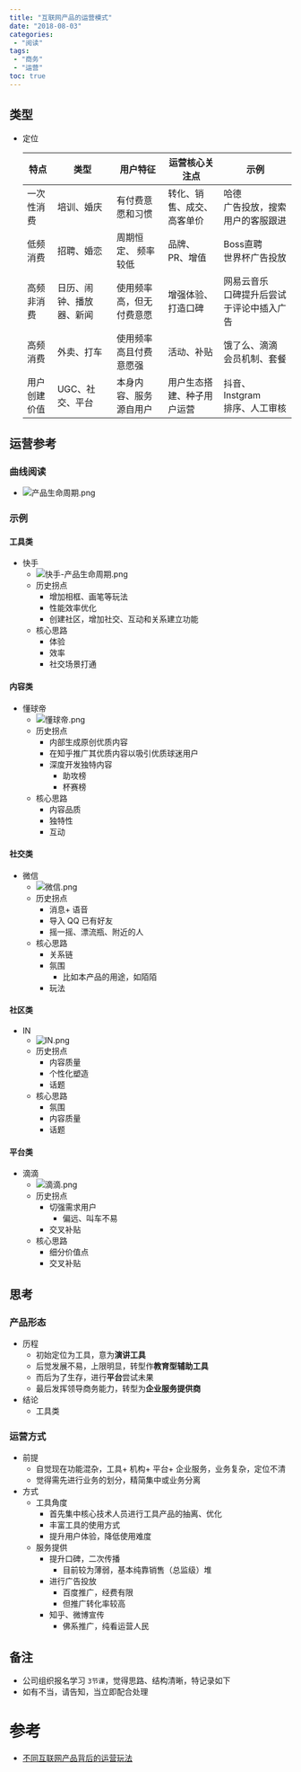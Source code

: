 ```yaml
---
title: "互联网产品的运营模式"
date: "2018-08-03"
categories:
 - "阅读"
tags:
 - "商务"
 - "运营"
toc: true
---
```



## 类型
- 定位

    | 特点         | 类型                  | 用户特征                | 运营核心关注点            | 示例                                         |
    |--------------|-----------------------|-------------------------|---------------------------|----------------------------------------------|
    | 一次性消费   | 培训、婚庆             | 有付费意愿和习惯        | 转化、销售、成交、高客单价   | 哈德<br>广告投放，搜索用户的客服跟进          |
    | 低频消费     | 招聘、婚恋             | 周期恒定、 频率较低      | 品牌、PR、增值              | Boss直聘<br>世界杯广告投放                   |
    | 高频非消费   | 日历、闹钟、播放器、新闻 | 使用频率高，但无付费意愿 | 增强体验、打造口碑         | 网易云音乐<br>口碑提升后尝试于评论中插入广告 |
    | 高频消费     | 外卖、打车             | 使用频率高且付费意愿强  | 活动、补贴                 | 饿了么、滴滴<br>会员机制、套餐                 |
    | 用户创建价值 | UGC、社交、平台         | 本身内容、服务源自用户   | 用户生态搭建、种子用户运营 | 抖音、Instgram<br>排序、人工审核               |


## 运营参考
### 曲线阅读
- ![产品生命周期.png](http://otzm88f21.bkt.clouddn.com/30475300-dedf-4ce3-b771-337c64c22735.png)

### 示例
#### 工具类
- 快手
    - ![快手-产品生命周期.png](http://otzm88f21.bkt.clouddn.com/3eb239e8-bc4a-4260-ad55-aa949c51870b.png)
    - 历史拐点
        - 增加相框、画笔等玩法
        - 性能效率优化
        - 创建社区，增加社交、互动和关系建立功能
    - 核心思路
        - 体验
        - 效率
        - 社交场景打通

#### 内容类
- 懂球帝
    - ![懂球帝.png](http://otzm88f21.bkt.clouddn.com/1499ee94-206a-4652-b2f0-ef1eacd4291a.png)
    - 历史拐点
        - 内部生成原创优质内容
        - 在知乎推广其优质内容以吸引优质球迷用户
        - 深度开发独特内容
            - 助攻榜
            - 杯赛榜
    - 核心思路
        - 内容品质
        - 独特性
        - 互动

#### 社交类
- 微信
    - ![微信.png](http://otzm88f21.bkt.clouddn.com/92f2a0ca-85ee-48e6-bc9b-b22c1e75d218.png)
    - 历史拐点
        - 消息+ 语音
        - 导入 QQ 已有好友
        - 摇一摇、漂流瓶、附近的人
    - 核心思路
        - 关系链
        - 氛围
            - 比如本产品的用途，如陌陌
        - 玩法

#### 社区类
- IN
    - ![IN.png](http://otzm88f21.bkt.clouddn.com/706468c3-14b8-4862-a7cf-85fa8053480d.png)
    - 历史拐点
        - 内容质量
        - 个性化塑造
        - 话题
    - 核心思路
        - 氛围
        - 内容质量
        - 话题

#### 平台类
- 滴滴
    - ![滴滴.png](http://otzm88f21.bkt.clouddn.com/a4bb644f-ac3e-4b22-a894-8b69cf022885.png)
    - 历史拐点
        - 切强需求用户
            - 偏远、叫车不易
        - 交叉补贴
    - 核心思路
        - 细分价值点
        - 交叉补贴

## 思考
### 产品形态
- 历程
    - 初始定位为工具，意为**演讲工具**
    - 后觉发展不易，上限明显，转型作**教育型辅助工具**
    - 而后为了生存，进行**平台**尝试未果
    - 最后发挥领导商务能力，转型为**企业服务提供商**
- 结论
    - 工具类

### 运营方式
- 前提
    - 自觉现在功能混杂，工具+ 机构+ 平台+ 企业服务，业务复杂，定位不清
    - 觉得需先进行业务的划分，精简集中或业务分离
- 方式
    - 工具角度
        - 首先集中核心技术人员进行工具产品的抽离、优化
        - 丰富工具的使用方式
        - 提升用户体验，降低使用难度
    - 服务提供
        - 提升口碑，二次传播
            - 目前较为薄弱，基本纯靠销售（总监级）堆
        - 进行广告投放
            - 百度推广，经费有限
            - 但推广转化率较高
        - 知乎、微博宣传
            - 佛系推广，纯看运营人民


## 备注
- 公司组织报名学习 `3节课`，觉得思路、结构清晰，特记录如下
- 如有不当，请告知，当立即配合处理


 # 参考
 
 - [不同互联网产品背后的运营玩法](https://class.sanjieke.cn/online/course/cid/128772.html)
